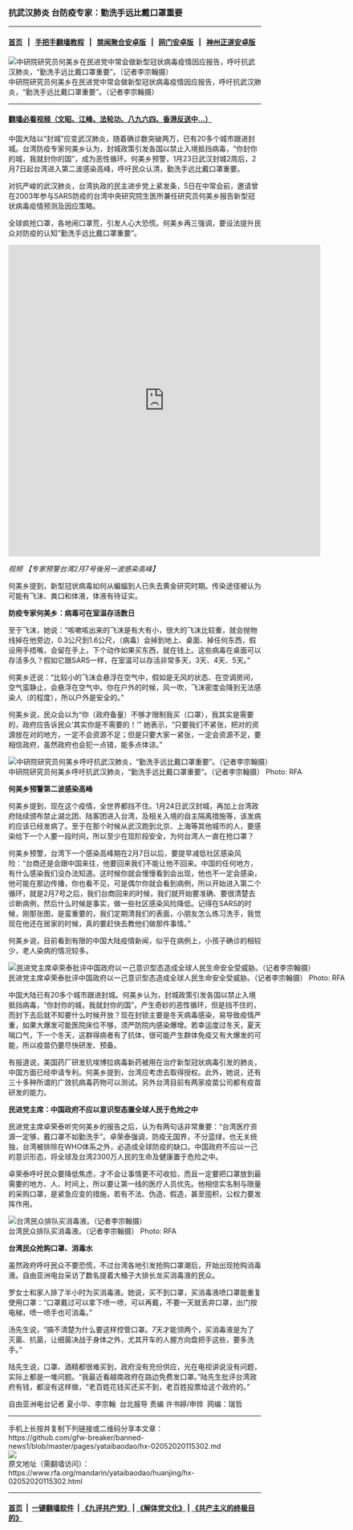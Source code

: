 ### 抗武汉肺炎   台防疫专家：勤洗手远比戴口罩重要
------------------------

#### [首页](https://github.com/gfw-breaker/banned-news1/blob/master/README.md) &nbsp;&nbsp;|&nbsp;&nbsp; [手把手翻墙教程](https://github.com/gfw-breaker/guides/wiki) &nbsp;&nbsp;|&nbsp;&nbsp; [禁闻聚合安卓版](https://github.com/gfw-breaker/bn-android) &nbsp;&nbsp;|&nbsp;&nbsp; [网门安卓版](https://github.com/oGate2/oGate) &nbsp;&nbsp;|&nbsp;&nbsp; [神州正道安卓版](https://github.com/SzzdOgate/update) 



<div id="headerimg">
 <img alt="中研院研究员何美乡在民进党中常会做新型冠状病毒疫情因应报告，呼吁抗武汉肺炎，“勤洗手远比戴口罩重要”。（记者李宗翰摄）" src="https://www.rfa.org/mandarin/yataibaodao/huanjing/hx-02052020115302.html/4e004e00-1.jpg/@@images/98b7ac9b-7760-4181-8605-8abef2b344be.jpeg" title="中研院研究员何美乡在民进党中常会做新型冠状病毒疫情因应报告，呼吁抗武汉肺炎，“勤洗手远比戴口罩重要”。（记者李宗翰摄）"/>
 <div id="headerimgcontents">
  <div id="headerimgcaption">
   <span>
    中研院研究员何美乡在民进党中常会做新型冠状病毒疫情因应报告，呼吁抗武汉肺炎，“勤洗手远比戴口罩重要”。（记者李宗翰摄）
   </span>
   <!-- zoomattribute -->
  </div>
  <!-- headerimgcaption -->
 </div>
 <!-- headerimagecontents -->
</div>

<hr/>


#### [翻墙必看视频（文昭、江峰、法轮功、八九六四、香港反送中...）](http://167.172.214.107/home.html)

<div id="storytext">
 <div>
  <div class="slot_header">
  </div>
 </div>
 <p>
 </p>
 <p>
  中国大陆以“封城”应变武汉肺炎，随着确诊数突破两万，已有20多个城市跟进封城。台湾防疫专家何美乡认为，封城政策引发各国以禁止入境抵挡病毒，“你封你的城，我就封你的国”，成为恶性循环。何美乡预警，1月23日武汉封城2周后，2月7日起台湾进入第二波感染高峰，呼吁民众认清，勤洗手远比戴口罩重要。
 </p>
 <p>
  对抗严峻的武汉肺炎，台湾执政的民主进步党上紧发条，5日在中常会前，邀请曾在2003年参与SARS防疫的台湾中央研究院生医所兼任研究员何美乡报告新型冠状病毒疫情预测及因应策略。
 </p>
 <p>
 </p>
 <p>
 </p>
 <p>
  全球疯抢口罩，各地闹口罩荒，引发人心大恐慌。何美乡再三强调，要设法提升民众对防疫的认知“勤洗手远比戴口罩重要”。
 </p>
 <p>
 </p>
 <p>
  <iframe frameborder="0" height="620" scrolling="no" src="https://www.facebook.com/plugins/video.php?href=https%3A%2F%2Fwww.facebook.com%2FRFAChinese%2Fvideos%2F173546803941512%2F&amp;show_text=0&amp;width=622" width="622">
  </iframe>
 </p>
 <p>
  <i>
   视频
   <span>
    <span title="【专家预警台湾2月7号後另一波感染高峰】">
     【专家预警台湾2月7号後另一波感染高峰】
    </span>
   </span>
  </i>
 </p>
 <p>
 </p>
 <p>
  何美乡提到，新型冠状病毒如何从蝙蝠到人已失去黄金研究时期。传染途径被认为可能有飞沫、粪口和体液，体液有待证实。
 </p>
 <p>
  <b>
   防疫专家何美乡：病毒可在室温存活数日
  </b>
  <b>
  </b>
 </p>
 <p>
  至于飞沫，她说：“咳嗽咳出来的飞沫是有大有小，很大的飞沫比较重，就会抛物线掉在他旁边，0.3公尺到1.6公尺，（病毒）会掉到地上、桌面、掉任何东西，假设用手捂嘴，会留在手上，下个动作如果买东西，就在钱上。这些病毒在桌面可以存活多久？假如它跟SARS一样，在室温可以存活非常多天，3天、4天、5天。”
 </p>
 <p>
  何美乡还说：“比较小的飞沫会悬浮在空气中，假如是无风的状态、在空调房间，空气蛮静止，会悬浮在空气中。你在户外的时候，风一吹，飞沫密度会降到无法感染人（的程度），所以户外是安全的。”
 </p>
 <p>
  何美乡说，民众会以为“你（政府备量）不够才限制我买（口罩），我其实是需要的，政府应告诉民众‘其实你是不需要的！’” 她表示，“只要我们不紧张，把对的资源放在对的地方，一定不会资源不足；但是只要大家一紧张，一定会资源不足，要相信政府，虽然政府也会犯一点错，能多点体谅。”
 </p>
 <p>
 </p>
 <p>
  <div class="image-inline captioned" style="width:1500px;">
   <div style="width:1500px;">
    <img alt="中研院研究员何美乡呼吁抗武汉肺炎，“勤洗手远比戴口罩重要”。（记者李宗翰摄）" src="https://www.rfa.org/mandarin/yataibaodao/huanjing/hx-02052020115302.html/4e8c.jpg" title="中研院研究员何美乡呼吁抗武汉肺炎，“勤洗手远比戴口罩重要”。（记者李宗翰摄）"/>
   </div>
   <div class="image-caption">
    <span style="width:1500px;">
     中研院研究员何美乡呼吁抗武汉肺炎，“勤洗手远比戴口罩重要”。（记者李宗翰摄）
    </span>
    <span class="copyright">
     Photo: RFA
    </span>
   </div>
  </div>
 </p>
 <p>
  <b>
   何美乡预警第二波感染高峰
  </b>
  <b>
  </b>
 </p>
 <p>
  何美乡提到，现在这个疫情，全世界都挡不住。1月24日武汉封城，再加上台湾政府陆续颁布禁止湖北团、陆客团进入台湾，及相关入境的自主隔离措施等，该发病的应该已经发病了。至于在那个时候从武汉跑到北京、上海等其他城市的人，要感染给下一个人要一段时间，所以至少在现阶段安全，为何台湾人一直在抢口罩？
 </p>
 <p>
  何美乡预警，台湾下一个感染高峰期在2月7日以后，要提早减低社区感染风险：“台商还是会跟中国来往，他要回来我们不能让他不回来。中国的任何地方，有什么感染我们没办法知道。这时候你就会慢慢看到会出现，他也不一定会感染，他可能在那边传播，你也看不见，可是偶尔你就会看到病例，所以开始进入第二个循环，就是2月7号之后，我们台商回来的时候，我们就开始要准确、要很清楚去诊断病例，然后什么时候是事实，做一些社区感染风险降低。记得在SARS的时候，刚那张图，是蛮重要的，我们定期清我们的表面，小朋友怎么练习洗手，我觉现在他还在居家的时候，真的要赶快去教他们做那件事情。”
 </p>
 <p>
  何美乡说，目前看到有限的中国大陆疫情新闻，似乎在病例上，小孩子确诊的相较少，老人染病的情况较多。
 </p>
 <p>
 </p>
 <p>
  <div class="image-inline captioned" style="width:1500px;">
   <div style="width:1500px;">
    <img alt="民进党主席卓荣泰批评中国政府以一己意识型态造成全球人民生命安全受威胁。（记者李宗翰摄）" src="https://www.rfa.org/mandarin/yataibaodao/huanjing/hx-02052020115302.html/4e09.jpg" title="民进党主席卓荣泰批评中国政府以一己意识型态造成全球人民生命安全受威胁。（记者李宗翰摄）"/>
   </div>
   <div class="image-caption">
    <span style="width:1500px;">
     民进党主席卓荣泰批评中国政府以一己意识型态造成全球人民生命安全受威胁。（记者李宗翰摄）
    </span>
    <span class="copyright">
     Photo: RFA
    </span>
   </div>
  </div>
 </p>
 <p>
  中国大陆已有20多个城市跟进封城。何美乡认为，封城政策引发各国以禁止入境抵挡病毒，“你封你的城，我就封你的国”，产生奇妙的恶性循环，但是挡不住的，而封下去后就不知要什么时候开放？现在封锁主要是冬天病毒感染，易导致疫情严重，如果大爆发可能医院床位不够，须严防院内感染爆增。若幸运度过冬天，夏天喘口气，下一个冬天，这群得病者有了抗体，很可能产生群体免疫又有大爆发的可能，所以疫苗仍要尽快研发、预备。
 </p>
 <p>
  有报道说，美国药厂研发抗埃博拉病毒新药被用在治疗新型冠状病毒引发的肺炎，中国方面已经申请专利。何美乡提到，台湾应考虑去取得授权。此外，她说，还有三十多种所谓的广效抗病毒药物可以测试。另外台湾目前有两家疫苗公司都有疫苗研发的能力。
 </p>
 <p>
  <b>
   民进党主席：中国政府不应以意识型态置全球人民于危险之中
  </b>
  <b>
  </b>
 </p>
 <p>
  民进党主席卓荣泰听完何美乡的报告之后，认为有两句话非常重要：“台湾医疗资源一定够，戴口罩不如勤洗手”。卓荣泰强调，防疫无国界，不分蓝绿，也无关统独，台湾被排除在WHO体系之外，必造成全球防疫的缺口。中国政府不应以一己的意识形态，将全球及台湾2300万人民的生命及健康置于危险之中。
 </p>
 <p>
  卓荣泰呼吁民众要降低焦虑，才不会让事情更不可收拾，而且一定要把口罩放到最需要的地方、人、时间上，所以要让第一线的医疗人员优先。他相信实名制与限量的采购口罩，是紧急应变的措施，若有不法、伪造、假造，甚至囤积，公权力要发挥作用。
 </p>
 <p>
 </p>
 <p>
  <div class="image-inline captioned" style="width:1500px;">
   <div style="width:1500px;">
    <img alt="台湾民众排队买消毒液。（记者李宗翰摄）" src="https://www.rfa.org/mandarin/yataibaodao/huanjing/hx-02052020115302.html/56db56db.jpg" title="台湾民众排队买消毒液。（记者李宗翰摄）"/>
   </div>
   <div class="image-caption">
    <span style="width:1500px;">
     台湾民众排队买消毒液。（记者李宗翰摄）
    </span>
    <span class="copyright">
     Photo: RFA
    </span>
   </div>
  </div>
 </p>
 <p>
  <b>
   台湾民众抢购口罩、消毒水
  </b>
  <b>
  </b>
 </p>
 <p>
  虽然政府呼吁民众不要恐慌，不过台湾各地引发抢购口罩潮后，开始出现抢购消毒液。自由亚洲电台采访了数名提着大桶子大排长龙买消毒液的民众。
 </p>
 <p>
  罗女士和家人排了半小时为买消毒液。她说，买不到口罩，买消毒液喷口罩能重复使用口罩：“口罩戴过可以拿下喷一喷，可以再戴，不要一天就丢弃口罩，出门按电梯，喷一喷手也可消毒。”
 </p>
 <p>
  汤先生说，“搞不清楚为什么要这样控管口罩。7天才能领两个，买消毒液是为了灭菌、抗菌，让细菌决战于身体之外，尤其开车的人握方向盘把手这些，要多洗手。”
 </p>
 <p>
  陆先生说，口罩、酒精都很难买到，政府没有充份供应，光在电视讲说没有问题，实际上都是一堆问题。“我最近看越南政府在路边免费发口罩。”陆先生批评台湾政府有钱，都没有这样做，“老百姓花钱买还买不到，老百姓投票给这个政府的。”
 </p>
 <p>
 </p>
 <p>
  自由亚洲电台记者 夏小华、李宗翰  台北报导 责编 许书婷/申铧  网编：瑞哲
 </p>
</div>

<hr/>
手机上长按并复制下列链接或二维码分享本文章：<br/>
https://github.com/gfw-breaker/banned-news1/blob/master/pages/yataibaodao/hx-02052020115302.md <br/>
<a href='https://github.com/gfw-breaker/banned-news1/blob/master/pages/yataibaodao/hx-02052020115302.md'><img src='https://github.com/gfw-breaker/banned-news1/blob/master/pages/yataibaodao/hx-02052020115302.md.png'/></a> <br/>
原文地址（需翻墙访问）：https://www.rfa.org/mandarin/yataibaodao/huanjing/hx-02052020115302.html


------------------------
#### [首页](https://github.com/gfw-breaker/banned-news1/blob/master/README.md) &nbsp;|&nbsp; [一键翻墙软件](https://github.com/gfw-breaker/nogfw/blob/master/README.md) &nbsp;| [《九评共产党》](https://github.com/gfw-breaker/9ping.md/blob/master/README.md#九评之一评共产党是什么) | [《解体党文化》](https://github.com/gfw-breaker/jtdwh.md/blob/master/README.md) | [《共产主义的终极目的》](https://github.com/gfw-breaker/gczydzjmd.md/blob/master/README.md)


<img src='http://gfw-breaker.win/banned-news/pages/yataibaodao/hx-02052020115302.md' width='0px' height='0px'/>